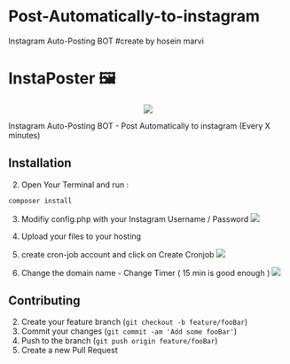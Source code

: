 # Post-Automatically-to-instagram
Instagram Auto-Posting BOT
#create by hosein marvi

# InstaPoster 🖼
<p align="center">
  <img src="https://i.imgur.com/CTDSeYM.png">
</p>

Instagram Auto-Posting BOT - Post Automatically to instagram (Every X minutes)

## Installation


2. Open Your Terminal and run :
```sh
composer install
```
3. Modifiy config.php with your Instagram Username / Password
![](https://i.imgur.com/eeOnWDw.png)

4. Upload your files to your hosting

5. create cron-job account and click on Create Cronjob
![](https://i.imgur.com/CxovuZS.png)

6. Change the domain name - Change Timer ( 15 min is good enough )
![](https://i.imgur.com/JbRhZ9A.png)




## Contributing

2. Create your feature branch (`git checkout -b feature/fooBar`)
3. Commit your changes (`git commit -am 'Add some fooBar'`)
4. Push to the branch (`git push origin feature/fooBar`)
5. Create a new Pull Request

